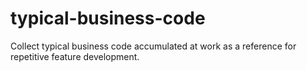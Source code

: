 # typical-business-code
Collect typical business code accumulated at work as a reference for repetitive feature development.
